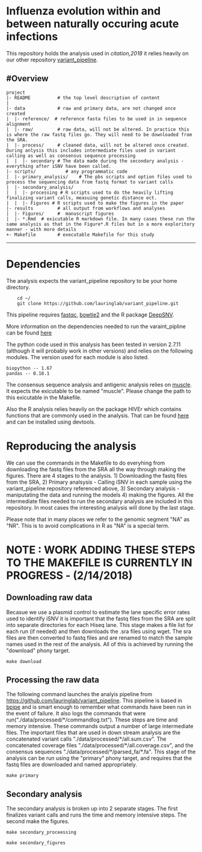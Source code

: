# Influenza evolution within and between naturally occuring acute infections
This repository holds the analysis used in *citation,2018* it relies heavily on our other repository [variant_pipeline](https://github.com/lauringlab/variant_pipeline).

#Overview
--------

    project
    |- README          # the top level description of content
    |
    |- data            # raw and primary data, are not changed once created
    |  |- reference/  # reference fasta files to be used in in sequence alignment
    |  |- raw/         # raw data, will not be altered. In practice this is where the raw fastq files go. They will need to be downloaded from the SRA. 
    |  |- process/     # cleaned data, will not be altered once created. During anlysis this includes intermediate files used in variant calling as well as consensus sequence processing
    |  |  |- secondary # The data made during the secondary analysis - everything after iSNV have been called.
    |- scripts/           # any programmatic code
    |  |- primary_analysis/    # The pbs scripts and option files used to process the sequencing data from fastq format to variant calls
    |  |- secondary_analysis/ 
    |  |  |- processing # R scripts used to do the heavily lifting finalizing variant calls, measuing genetic distance ect.
    |  |  |- Figures # R scripts used to make the figures in the paper
    |- results         # all output from workflows and analyses
    |  |- Figures/     #  manuscript figures
    |  |- *.Rmd  # exicutable R markdown file. In many cases these run the same analysis as that in the Figure*.R files but in a more exploritory manner - with more details 
    +- Makefile        # executable Makefile for this study
    
  --------
# Dependencies    
The analysis expects the variant_pipeline repository to be your home directory. 
```
    cd ~/
    git clone https://github.com/lauringlab/variant_pipeline.git
```
This pipeline requires [fastqc](http://www.bioinformatics.babraham.ac.uk/projects/fastqc/), [bowtie2](http://bowtie-bio.sourceforge.net/bowtie2/index.shtml) and the R package [DeepSNV](https://www.bioconductor.org/packages/release/bioc/html/deepSNV.html).

More information on the dependencies needed to run the varaint\_pipline can be found [here](https://github.com/lauringlab/variant_pipeline)

The python code used in this analysis has been tested in version 2.7.11 (although it will probably work in other versions) and relies on the following modules. The version used for each module is also listed.

```
biopython -- 1.67
pandas -- 0.18.1
```


The consensus sequence analysis and antigenic analysis relies on [muscle](http://www.drive5.com/muscle/downloads.htm). It expects the exicutable to be named "muscle". Please change the path to this exicutable in the Makefile.

Also the R analysis relies heavily on the package HIVEr which contains functions that are commonly used in the analysis. That can be found [here](https://github.com/jtmccr1/HIVEr) and can be installed using devtools. 

# Reproducing the analysis

We can use the commands in the Makefile to do everyhing from downloading the fastq files from the SRA all the way through making the figures. There are 4 stages to the analysis. 1) Downloading the fastq files from the SRA, 2) Primary analsysis - Calling iSNV in each sample using the variant_pipeline repository referenced above, 3) Secondary analysis - maniputating the data and running the models 4) making the figures. All the intermediate files needed to run the secondary analysis are included in this repository. In most cases the interesting analysis will done by the last stage.

Please note that in many places we refer to the genomic segment "NA" as "NR". This is to avoid complications in R as "NA" is a special term. 


# NOTE : WORK ADDING THESE STEPS TO THE MAKEFILE IS CURRENTLY IN PROGRESS - (2/14/2018)

## Downloading raw data

Becasue we use a plasmid control to estimate the lane specific error rates used to identify iSNV it is important that the fastq files from the SRA are split into separate directories for each Hiseq lane. This stage makes a file list for each run (if needed) and then downloads the .sra files using wget. The sra files are then converted to fastq files and are renamed to match the sample names used in the rest of the analysis. All of this is achieved by running the "download" phony target.

```
make download
```


## Processing the raw data

The following command launches the analyis pipeline from https://github.com/lauringlab/variant_pipeline. This pipeline is based in [bpipe](http://bpipe-test-documentation.readthedocs.io/en/latest/) and is smart enough to remember what commands have been run in the event of failure. It also logs the commands that were run("./data/processed/\*/commandlog.txt"). These steps are time and memory intensive. These commands output a number of large intermediate files. The important files that are used in down stream analysis are the concatenated variant calls "./data/processed/\*/all.sum.csv". The concatenated coverage files "./data/processed/\*/all.coverage.csv", and the consensus sequences "./data/processed/\*/parsed_fa/\*.fa". This stage of the analysis can be run using the "primary" phony target, and requires that the fastq files are downloaded and named appropriately.
```
make primary
```


## Secondary analysis

The secondary analysis is broken up into 2 separate stages. The first finalizes variant calls and runs the time and memory intensive steps. The second make the figures.


```
make secondary_proceessing
```

```
make secondary_figures
```

